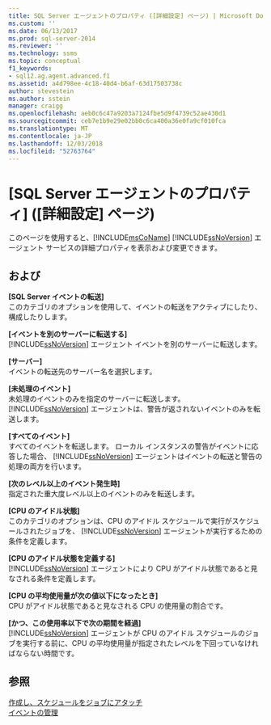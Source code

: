 ```yaml
---
title: SQL Server エージェントのプロパティ ([詳細設定] ページ) | Microsoft Docs
ms.custom: ''
ms.date: 06/13/2017
ms.prod: sql-server-2014
ms.reviewer: ''
ms.technology: ssms
ms.topic: conceptual
f1_keywords:
- sql12.ag.agent.advanced.f1
ms.assetid: a4d798ee-4c18-40d4-b6af-63d17503738c
author: stevestein
ms.author: sstein
manager: craigg
ms.openlocfilehash: aeb0c6c47a9203a7124fbe5d9f4739c52ae430d1
ms.sourcegitcommit: ceb7e1b9e29e02bb0c6ca400a36e0fa9cf010fca
ms.translationtype: MT
ms.contentlocale: ja-JP
ms.lasthandoff: 12/03/2018
ms.locfileid: "52763764"
---
```

# <a name="sql-server-agent-properties-advanced-page"></a>[SQL Server エージェントのプロパティ] \([詳細設定] ページ)
  このページを使用すると、[!INCLUDE[msCoName](../../includes/msconame-md.md)] [!INCLUDE[ssNoVersion](../../includes/ssnoversion-md.md)] エージェント サービスの詳細プロパティを表示および変更できます。  
  
## <a name="options"></a>および  
 **[SQL Server イベントの転送]**  
 このカテゴリのオプションを使用して、イベントの転送をアクティブにしたり、構成したりします。  
  
 **[イベントを別のサーバーに転送する]**  
 [!INCLUDE[ssNoVersion](../../includes/ssnoversion-md.md)] エージェント イベントを別のサーバーに転送します。  
  
 **[サーバー]**  
 イベントの転送先のサーバー名を選択します。  
  
 **[未処理のイベント]**  
 未処理のイベントのみを指定のサーバーに転送します。 [!INCLUDE[ssNoVersion](../../includes/ssnoversion-md.md)] エージェントは、警告が返されないイベントのみを転送します。  
  
 **[すべてのイベント]**  
 すべてのイベントを転送します。 ローカル インスタンスの警告がイベントに応答した場合、 [!INCLUDE[ssNoVersion](../../includes/ssnoversion-md.md)] エージェントはイベントの転送と警告の処理の両方を行います。  
  
 **[次のレベル以上のイベント発生時]**  
 指定された重大度レベル以上のイベントのみを転送します。  
  
 **[CPU のアイドル状態]**  
 このカテゴリのオプションは、CPU のアイドル スケジュールで実行がスケジュールされたジョブを、 [!INCLUDE[ssNoVersion](../../includes/ssnoversion-md.md)] エージェントが実行するための条件を定義します。  
  
 **[CPU のアイドル状態を定義する]**  
 [!INCLUDE[ssNoVersion](../../includes/ssnoversion-md.md)] エージェントにより CPU がアイドル状態であると見なされる条件を定義します。  
  
 **[CPU の平均使用量が次の値以下になったとき]**  
 CPU がアイドル状態であると見なされる CPU の使用量の割合です。  
  
 **[かつ、この使用率以下で次の期間を経過]**  
 [!INCLUDE[ssNoVersion](../../includes/ssnoversion-md.md)] エージェントが CPU のアイドル スケジュールのジョブを実行する前に、CPU の平均使用量が指定されたレベルを下回っていなければならない時間です。  
  
## <a name="see-also"></a>参照  
 [作成し、スケジュールをジョブにアタッチ](create-and-attach-schedules-to-jobs.md)   
 [イベントの管理](manage-events.md)  
  
  
